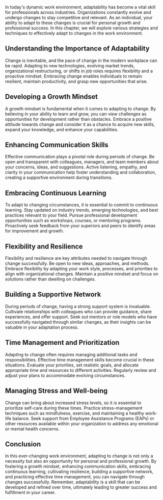 
In today's dynamic work environment, adaptability has become a vital skill for professionals across industries. Organizations constantly evolve and undergo changes to stay competitive and relevant. As an individual, your ability to adapt to these changes is crucial for personal growth and professional success. In this chapter, we will explore various strategies and techniques to effectively adapt to changes in the work environment.

Understanding the Importance of Adaptability
--------------------------------------------

Change is inevitable, and the pace of change in the modern workplace can be rapid. Adapting to new technologies, evolving market trends, organizational restructuring, or shifts in job roles requires flexibility and a proactive mindset. Embracing change enables individuals to remain resilient, maintain productivity, and grasp new opportunities that arise.

Developing a Growth Mindset
---------------------------

A growth mindset is fundamental when it comes to adapting to change. By believing in your ability to learn and grow, you can view challenges as opportunities for development rather than obstacles. Embrace a positive attitude towards change and consider it as a chance to acquire new skills, expand your knowledge, and enhance your capabilities.

Enhancing Communication Skills
------------------------------

Effective communication plays a pivotal role during periods of change. Be open and transparent with colleagues, managers, and team members about your concerns, ideas, and suggestions. Active listening, empathy, and clarity in your communication help foster understanding and collaboration, creating a supportive environment during transitions.

Embracing Continuous Learning
-----------------------------

To adapt to changing circumstances, it is essential to commit to continuous learning. Stay updated on industry trends, emerging technologies, and best practices relevant to your field. Pursue professional development opportunities such as workshops, courses, or mentoring programs. Proactively seek feedback from your superiors and peers to identify areas for improvement and growth.

Flexibility and Resilience
--------------------------

Flexibility and resilience are key attributes needed to navigate through change successfully. Be open to new ideas, approaches, and methods. Embrace flexibility by adapting your work style, processes, and priorities to align with organizational changes. Maintain a positive mindset and focus on solutions rather than dwelling on challenges.

Building a Supportive Network
-----------------------------

During periods of change, having a strong support system is invaluable. Cultivate relationships with colleagues who can provide guidance, share experiences, and offer support. Seek out mentors or role models who have successfully navigated through similar changes, as their insights can be valuable in your adaptation process.

Time Management and Prioritization
----------------------------------

Adapting to change often requires managing additional tasks and responsibilities. Effective time management skills become crucial in these situations. Evaluate your priorities, set realistic goals, and allocate appropriate time and resources to different activities. Regularly review and adjust your plans to accommodate evolving circumstances.

Managing Stress and Well-being
------------------------------

Change can bring about increased stress levels, so it is essential to prioritize self-care during these times. Practice stress-management techniques such as mindfulness, exercise, and maintaining a healthy work-life balance. Seek support from Employee Assistance Programs (EAPs) or other resources available within your organization to address any emotional or mental health concerns.

Conclusion
----------

In this ever-changing work environment, adapting to change is not only a necessity but also an opportunity for personal and professional growth. By fostering a growth mindset, enhancing communication skills, embracing continuous learning, cultivating resilience, building a supportive network, and practicing effective time management, you can navigate through changes successfully. Remember, adaptability is a skill that can be developed and refined over time, ultimately leading to greater success and fulfillment in your career.
